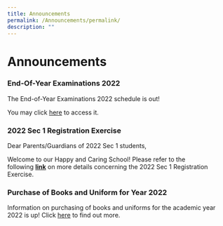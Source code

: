 ```yaml
---
title: Announcements
permalink: /Announcements/permalink/
description: ""
---
```

Announcements
=================

### End-Of-Year Examinations 2022

The End-of-Year Examinations 2022 schedule is out!

You may click [here](/community-involvement/School-Examinations/permalink/) to access it.


### 2022 Sec 1 Registration Exercise

Dear Parents/Guardians of 2022 Sec 1 students,

Welcome to our Happy and Caring School! Please refer to the following **[link](https://www.loyangviewsec.moe.edu.sg/community-involvement/secondary-1-registration)** on more details concerning the 2022 Sec 1 Registration Exercise.


### Purchase of Books and Uniform for Year 2022

Information on purchasing of books and uniforms for the academic year 2022 is up! Click [here](https://www.loyangviewsec.moe.edu.sg/community-involvement/purchase-of-books-and-uniforms-2022) to find out more.
